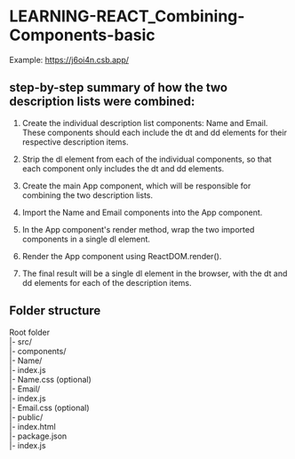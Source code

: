 # LEARNING-REACT_Combining-Components-basic

Example: https://j6oi4n.csb.app/

## step-by-step summary of how the two description lists were combined:

1. Create the individual description list components: Name and Email. These components should each include the dt and dd elements for their respective description items.

2. Strip the dl element from each of the individual components, so that each component only includes the dt and dd elements.

3. Create the main App component, which will be responsible for combining the two description lists.

4. Import the Name and Email components into the App component.

5. In the App component's render method, wrap the two imported components in a single dl element.

6. Render the App component using ReactDOM.render().

7. The final result will be a single dl element in the browser, with the dt and dd elements for each of the description items.

## Folder structure

Root folder<br>
|- src/<br>
|- components/<br>
|- Name/<br>
|- index.js<br>
|- Name.css (optional)<br>
|- Email/<br>
|- index.js<br>
|- Email.css (optional)<br>
|- public/<br>
|- index.html<br>
|- package.json<br>
|- index.js

